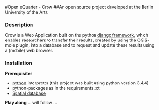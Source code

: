 #Open eQuarter - Crow
##An open source project developed at the Berlin University of the Arts.

### Description
Crow is a Web Application built on the python [django framework](http://djangoproject.com), which enables researchers to transfer their results, created by using the QGIS-mole plugin, into a database and to request and update these results using a (mobile) web browser.

### Installation
**Prerequisites**
* [python](https://www.python.org/downloads/) interpreter (this project was built using python version 3.4.4)
* python-packages as in the requirements.txt
* [Spatial database](https://docs.djangoproject.com/en/dev/ref/contrib/gis/install/#spatial-database)

**Play along**
... will follow ...
